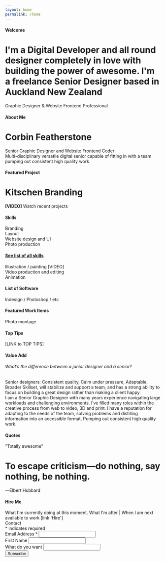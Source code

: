 ```yaml
---
layout: home
permalink: /home
---
```


<div class="row-full">
<div class="container">
  <h4>Welcome</h4>
<h1>I'm a Digital Developer and all round designer completely in love with building the power of awesome. I'm a freelance Senior Designer based in Auckland New Zealand</h1>Graphic Designer & Website Frontend Professional
</div>
</div>

<div class="row-full">
<div class="container">
<h4>About Me</h4>
<h1>Corbin Featherstone</h1>
Senior Graphic Designer and Website Frontend Coder<br />
Multi-disciplinary versatile digital senior capable of fitting in with a team pumping out consistent high quality work.
</div>
</div>

<div class="row-full">
<div class="container">
<h4>Featured Project</h4>
<h1>Kitschen Branding</h1>
<strong>[VIDEO]</strong> Watch recent projects
</div>
</div>

<div class="row-full">
<div class="container">
<h4>Skills</h4>
<div class="row">
<div class="col">Branding</div>
<div class="col">Layout </div>
<div class="col">Website design and UI</div>
<div class="col">Photo production</div>
</div>
<h4><a href="/home"> See list of all skills</a> </h4>
Illustration / painting [VIDEO]<br />
Video production and editing<br />
Animation<br />
</div>
</div>

<div class="row-full">
<div class="container">
<h4>List of Software</h4> Indesign / Photoshop / etc
</div>
</div>

<div class="row-full">
<div class="container">
<h4>Featured Work Items</h4>
Photo montage
</div>
</div>

<div class="row-full">
<div class="container">
<h4>Top Tips</h4>[LINK to TOP TIPS]
</div>
</div>


<div class="row-full">
<div class="container">
<h4>Value Add</h4>
<h6>What’s the difference between a junior designer and a senior?</h6>
Senior designers: Consistent quality, Calm under pressure, Adaptable, Broader Skillset, will stabilize and support a team, and has a strong ability to focus on building a great design rather than making a client happy.<br />
I am a Senior Graphic Designer with many years experience navigating large workloads and challenging environments. I’ve filled many roles within the creative process from web to video, 3D and print. I have a reputation for adapting to the needs of the team, solving problems and distilling information into an accessible format. Pumping out consistent high quality work.
</div>
</div>

<div class="row-full">
<div class="container">
<h4>Quotes</h4>
"Totally awesome"
</div>
</div>

<div class="row-full quote">
<div class="container">
<h1>To escape criticism—do nothing, say nothing, be nothing.</h1>
—Elbert Hubbard
</div>
</div>

<div class="row-full">
<div class="container">
<h4>Hire Me</h4>
What I'm currently doing at this moment. What I'm after | When I am next available to work [link 'Hire']
</div>
</div>

<div class="row-full">
<div class="container">
Contact
</div>
</div>


<div class="row-full">
<div class="container">
<!-- Begin Mailchimp Signup Form -->
<div id="mc_embed_signup">
<form action="https://corbin.us20.list-manage.com/subscribe/post?u=29f102aa9448c5a294c319c2f&amp;id=887947996b" method="post" id="mc-embedded-subscribe-form" name="mc-embedded-subscribe-form" class="validate" target="_blank" novalidate>
    <div id="mc_embed_signup_scroll">

<div class="indicates-required"><span class="asterisk">*</span> indicates required</div>
<div class="mc-field-group">
	<label for="mce-EMAIL">Email Address  <span class="asterisk">*</span>
</label>
	<input type="email" value="" name="EMAIL" class="required email" id="mce-EMAIL">
</div>
<div class="mc-field-group">
	<label for="mce-FNAME">First Name </label>
	<input type="text" value="" name="FNAME" class="" id="mce-FNAME">
</div>
<div class="mc-field-group">
	<label for="mce-MMERGE3">What do you want </label>
	<input type="text" value="" name="MMERGE3" class="" id="mce-MMERGE3">
</div>
	<div id="mce-responses" class="clear">
		<div class="response" id="mce-error-response" style="display:none"></div>
		<div class="response" id="mce-success-response" style="display:none"></div>
	</div>    <!-- real people should not fill this in and expect good things - do not remove this or risk form bot signups-->
    <div style="position: absolute; left: -5000px;" aria-hidden="true"><input type="text" name="b_29f102aa9448c5a294c319c2f_887947996b" tabindex="-1" value=""></div>
    <div class="clear"><input type="submit" value="Subscribe" name="subscribe" id="mc-embedded-subscribe" class="button"></div>
    </div>
</form>
</div>

<!--End mc_embed_signup-->
</div>
</div>
